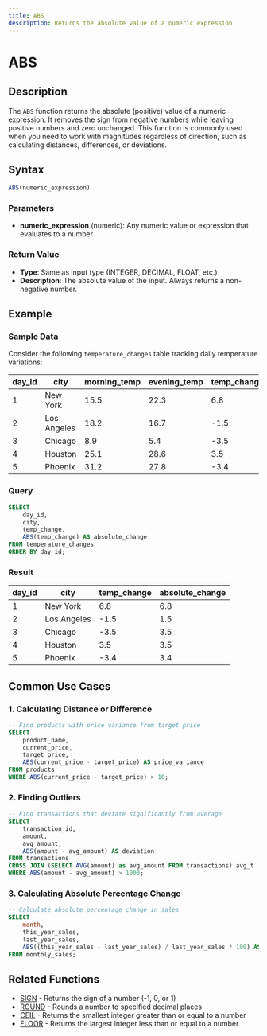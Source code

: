 ```yaml
---
title: ABS
description: Returns the absolute value of a numeric expression
---
```


# ABS

## Description
The `ABS` function returns the absolute (positive) value of a numeric expression. It removes the sign from negative numbers while leaving positive numbers and zero unchanged. This function is commonly used when you need to work with magnitudes regardless of direction, such as calculating distances, differences, or deviations.

## Syntax
```sql
ABS(numeric_expression)
```

### Parameters
- **numeric_expression** (numeric): Any numeric value or expression that evaluates to a number

### Return Value
- **Type**: Same as input type (INTEGER, DECIMAL, FLOAT, etc.)
- **Description**: The absolute value of the input. Always returns a non-negative number.

## Example

### Sample Data
Consider the following `temperature_changes` table tracking daily temperature variations:

| day_id | city         | morning_temp | evening_temp | temp_change |
|--------|--------------|-------------|--------------|-------------|
| 1      | New York     | 15.5        | 22.3         | 6.8         |
| 2      | Los Angeles  | 18.2        | 16.7         | -1.5        |
| 3      | Chicago      | 8.9         | 5.4          | -3.5        |
| 4      | Houston      | 25.1        | 28.6         | 3.5         |
| 5      | Phoenix      | 31.2        | 27.8         | -3.4        |

### Query
```sql
SELECT 
    day_id,
    city,
    temp_change,
    ABS(temp_change) AS absolute_change
FROM temperature_changes
ORDER BY day_id;
```

### Result
| day_id | city         | temp_change | absolute_change |
|--------|--------------|-------------|-----------------|
| 1      | New York     | 6.8         | 6.8             |
| 2      | Los Angeles  | -1.5        | 1.5             |
| 3      | Chicago      | -3.5        | 3.5             |
| 4      | Houston      | 3.5         | 3.5             |
| 5      | Phoenix      | -3.4        | 3.4             |

## Common Use Cases

### 1. Calculating Distance or Difference
```sql
-- Find products with price variance from target price
SELECT 
    product_name,
    current_price,
    target_price,
    ABS(current_price - target_price) AS price_variance
FROM products
WHERE ABS(current_price - target_price) > 10;
```

### 2. Finding Outliers
```sql
-- Find transactions that deviate significantly from average
SELECT 
    transaction_id,
    amount,
    avg_amount,
    ABS(amount - avg_amount) AS deviation
FROM transactions
CROSS JOIN (SELECT AVG(amount) as avg_amount FROM transactions) avg_t
WHERE ABS(amount - avg_amount) > 1000;
```

### 3. Calculating Absolute Percentage Change
```sql
-- Calculate absolute percentage change in sales
SELECT 
    month,
    this_year_sales,
    last_year_sales,
    ABS((this_year_sales - last_year_sales) / last_year_sales * 100) AS abs_percent_change
FROM monthly_sales;
```

## Related Functions
- [SIGN](./sign.md) - Returns the sign of a number (-1, 0, or 1)
- [ROUND](./round.md) - Rounds a number to specified decimal places
- [CEIL](./ceil.md) - Returns the smallest integer greater than or equal to a number
- [FLOOR](./floor.md) - Returns the largest integer less than or equal to a number